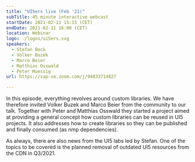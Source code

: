 ```yaml
---
title: "UI5ers live (Feb '21)"
subTitle: 45 minute interactive webcast
startDate: 2021-02-11 15:15 (CET)
endDate: 2021-02-11 16:00 (CET)
location: Webinar
logo: ./logos/ui5ers.svg
speakers:
  - Stefan Beck
  - Volker Buzek
  - Marco Beier
  - Matthias Osswald
  - Peter Muessig
url: https://sap-se.zoom.com/j/94833714827

---
```


In this episode, everything revolves around custom libraries. We have therefore invited Volker Buzek and Marco Beier from the community to our talk. Together with Peter and Matthias Osswald they started a project aimed at providing a general concept how custom libraries can be reused in UI5 projects. It also addresses how to create libraries so they can be published and finally consumed (as nmp dependencies).

As always, there are also news from the UI5 labs led by Stefan. One of the topics to be covered is the planned removal of outdated UI5 resources from the CDN in Q3/2021.
